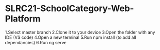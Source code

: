 # SLRC21-SchoolCategory-Web-Platform

1.Select master branch
2.Clone it to your device
3.Open the folder with any IDE (VS code)
4.Open a new terminal
5.Run npm install (to add all dependancies)
6.Run ng serve 
